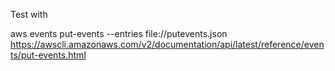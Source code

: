 

Test with

aws events put-events --entries file://putevents.json
https://awscli.amazonaws.com/v2/documentation/api/latest/reference/events/put-events.html